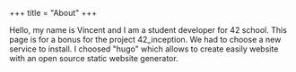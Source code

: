 +++ title = "About" +++

Hello, my name is Vincent and I am a student developer for 42 school. This page is for a bonus for the project 42_inception. We had to choose a new service to install. I choosed "hugo" which allows to create easily website with an open source static website generator.

